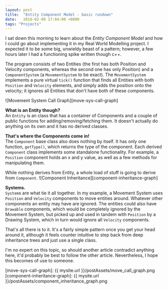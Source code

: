```yaml
---
layout: post
title:  "Entity Component Model - basic rundown"
date:   2016-02-09 17:04:00 +0000
tags: "Projects"
---
```

I sat down this morning to learn about the _Entity Component Model_ and how I could go about implementing it in my Real World Modelling project. I expected it to be some big, unwieldy beast of a pattern; however, a few hours later I had a functioning spike written though c++.
<!-- excerpt -->
The program consists of two Entities (the first has both Position and Velocity components, whereas the second one has only Position) and a `ComponentSystem` (a `MovementSystem` to be exact). The `MovementSystem` implements a pure virtual `tick()` function that finds all Entities with both `Position` and `Velocity` elements, and simply adds the position onto the velocity; it ignores all Entities that don't have both of these components.

![Movement System Call Graph][move-sys-call-graph]

__What is an Entity though?__<br>
An `Entity` is an class that has a container of Components and a couple of public functions for adding/removing/fetching them. It doesn't actually do anything on its own and it has no derived classes.

__That's where the Components come in!__<br>
The `Component` base class also does nothing by itself. It has only one function, `getType()`, which returns the type of the component. Each derived `Component` class implements some standalone functionality. For example, a `Position` component holds an x and y value, as well as a few methods for manipulating them.

While nothing derives from Entity, a whole load of stuff is going to derive from `Component`.
![Component Inheritance][component-inheritance-graph]

__Systems.__<br>
`System`s are what tie it all together. In my example, a Movement System uses `Position` and `Velocity` components to move entities around. Whatever other components an entity may have are ignored. The entities could also have `Drawable` components, which would be completely ignored by the Movement System, but picked up and used in tandem with `Position` by a Drawing System, which in turn would ignore all `Velocity` components.

That's all there is to it. It's a fairly simple pattern once you get your head around it, although it feels counter intuitive to step back from deep inheritance trees and just use a single class.

I'm no expert on this topic, so should another article contradict anything here, it'd probably be best to follow the other article. Nevertheless, I hope this becomes of use to someone.


[move-sys-call-graph]: {{ mysite.url }}/postAssets/move_call_graph.png
[component-inheritance-graph]: {{ mysite.url }}/postAssets/component_inheritance_graph.png
